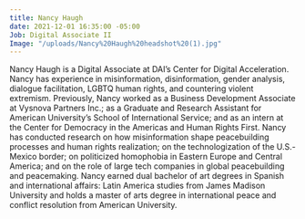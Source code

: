 ```yaml
---
title: Nancy Haugh
date: 2021-12-01 16:35:00 -05:00
Job: Digital Associate II
Image: "/uploads/Nancy%20Haugh%20headshot%20(1).jpg"
---
```


Nancy Haugh is a Digital Associate at DAI’s Center for Digital Acceleration. Nancy has experience in misinformation, disinformation, gender analysis, dialogue facilitation, LGBTQ human rights, and countering violent extremism. Previously, Nancy worked as a Business Development Associate at Vysnova Partners Inc.; as a Graduate and Research Assistant for American University’s School of International Service; and as an intern at the Center for Democracy in the Americas and Human Rights First. Nancy has conducted research on how misinformation shape peacebuilding processes and human rights realization; on the technologization of the U.S.-Mexico border; on politicized homophobia in Eastern Europe and Central America; and on the role of large tech companies in global peacebuilding and peacemaking. Nancy earned dual bachelor of art degrees in Spanish and international affairs: Latin America studies from James Madison University and holds a master of arts degree in international peace and conflict resolution from American University. 